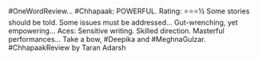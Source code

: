 #OneWordReview...
#Chhapaak: POWERFUL.
Rating: ⭐️⭐️⭐️½
Some stories should be told. Some issues must be addressed... Gut-wrenching, yet empowering... Aces: Sensitive writing. Skilled direction. Masterful performances... Take a bow, #Deepika and #MeghnaGulzar. #ChhapaakReview
by Taran Adarsh
